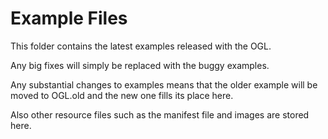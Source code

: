 # Example Files

This folder contains the latest examples released with the OGL.

Any big fixes will simply be replaced with the buggy examples.

Any substantial changes to examples means that the older example will be moved to OGL.old and the new one fills its place here.

Also other resource files such as the manifest file and images are stored here.
